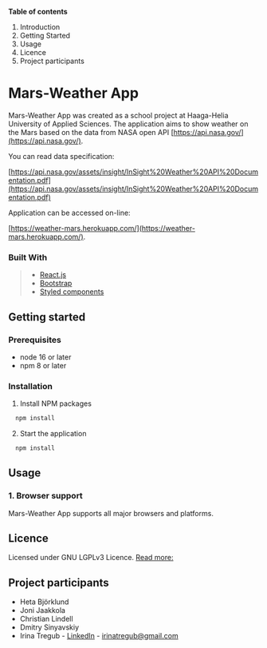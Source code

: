 **Table of contents**

1. Introduction
2. Getting Started
3. Usage
4. Licence
5. Project participants

# Mars-Weather App

Mars-Weather App was created as a school project at Haaga-Helia University of Applied Sciences. The application aims to
show weather on the Mars based on the data from NASA open API [https://api.nasa.gov/](https://api.nasa.gov/).

You can read data specification:

[https://api.nasa.gov/assets/insight/InSight%20Weather%20API%20Documentation.pdf](https://api.nasa.gov/assets/insight/InSight%20Weather%20API%20Documentation.pdf)

Application can be accessed on-line:

[https://weather-mars.herokuapp.com/](https://weather-mars.herokuapp.com/).

### Built With

> - [React.js](https://reactjs.org/)
>- [Bootstrap](https://react-bootstrap.github.io/)
>- [Styled components](https://styled-components.com/)

## Getting started

### Prerequisites

- node 16 or later
- npm 8 or later

### Installation

1. Install NPM packages

 ```sh
   npm install
   ```

2. Start the application

 ```sh
   npm install
   ```

## Usage

### 1. Browser support

Mars-Weather App supports all major browsers and platforms.

## Licence

Licensed under GNU LGPLv3 Licence. [Read more:](https://choosealicense.com/licenses/lgpl-3.0/)

## Project participants

- Heta Björklund
- Joni Jaakkola
- Christian Lindell
- Dmitry Sinyavskiy
- Irina Tregub - [LinkedIn](https://www.linkedin.com/in/irinatregub/) - irinatregub@gmail.com




